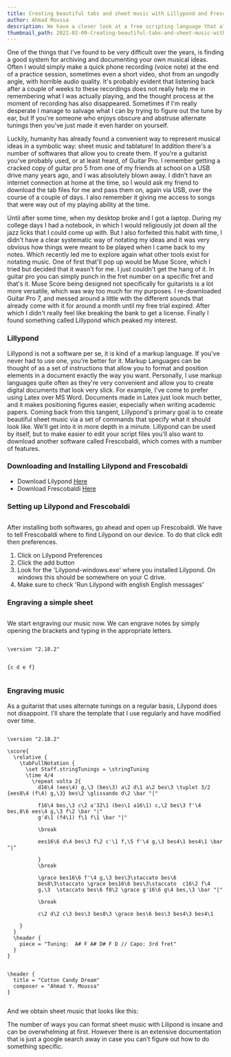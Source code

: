 ```yaml
---
title: Creating beautiful tabs and sheet music with Lillypond and Frescobaldi
author: Ahmad Moussa
description: We have a closer look at a free scripting language that allows us to create tablature and sheet music.
thumbnail_path: 2021-02-09-Creating-beautiful-tabs-and-sheet-music-with-Lillypond-and-Frescobaldi.png
---
```


<p> One of the things that I've found to be very difficult over the years, is finding a good system for archiving and documenting your own musical ideas. Often I would simply make a quick phone recording (voice note) at the end of a practice session, sometimes even a short video, shot from an ungodly angle, with horrible audio quality. It's probably evident that listening back after a couple of weeks to these recordings does not really help me in remembering what I was actually playing, and the thought process at the moment of recording has also disappeared. Sometimes if I'm really desperate I manage to salvage what I can by trying to figure out the tune by ear, but If you're someone who enjoys obscure and abstruse alternate tunings then you've just made it even harder on yourself.</p>

<p> Luckily, humanity has already found a convenient way to represent musical ideas in a symbolic way: sheet music and tablature! In addition there's a number of softwares that allow you to create them. If you're a guitarist you've probably used, or at least heard, of Guitar Pro. I remember getting a cracked copy of guitar pro 5 from one of my friends at school on a USB drive many years ago, and I was absolutely blown away. I didn't have an internet connection at home at the time, so I would ask my friend to download the tab files for me and pass them on, again via USB, over the course of a couple of days. I also remember it giving me access to songs that were way out of my playing ability at the time. </p>

<p>Until after some time, when my desktop broke and I got a laptop. During my college days I had a notebook, in which I would religiously jot down all the jazz licks that I could come up with. But I also forfeited this habit with time, I didn't have a clear systematic way of notating my ideas and it was very obvious how things were meant to be played when I came back to my notes. Which recently led me to explore again what other tools exist for notating music. One of first that'll pop up would be Muse Score, which I tried but decided that it wasn't for me. I just couldn't get the hang of it. In guitar pro you can simply punch in the fret number on a specific fret and that's it. Muse Score being designed not specifically for guitarists is a lot more versatile, which was way too much for my purposes. I re-downloaded Guitar Pro 7, and messed around a little with the different sounds that already come with it for around a month until my free trial expired. After which I didn't really feel like breaking the bank to get a license. Finally I found something called Lillypond which peaked my interest.</p>

<div id="843244427">
    <script type="text/javascript">
        try {
            window._mNHandle.queue.push(function (){
                window._mNDetails.loadTag("843244427", "728x90", "843244427");
            });
        }
        catch (error) {}
    </script>
</div>

<h3> Lillypond </h3>

<p> Lillypond is not a software per se, it is kind of a markup language. If you've never had to use one, you're better for it. Markup Languages can be thought of as a set of instructions that allow you to format and position elements in a document exactly the way you want. Personally, I use markup languages quite often as they're very convenient and allow you to create digital documents that look very slick. For example, I've come to prefer using Latex over MS Word. Documents made in Latex just look much better, and it makes positioning figures easier, especially when writing academic papers. Coming back from this tangent, Lillypond's primary goal is to create beautiful sheet music via a set of commands that specify what it should look like. We'll get into it in more depth in a minute. Lillypond can be used by itself, but to make easier to edit your script files you'll also want to download another software called Frescobaldi, which comes with a number of features. </p>

<h3>Downloading and Installing Lilypond and Frescobaldi</h3>

<ul>
  <li>Download Lilypond <a href='http://lilypond.org/'>Here</a></li>
  <li>Download Frescobaldi <a href='https://frescobaldi.org/download'>Here</a></li>
</ul>

<h3>Setting up Lilypond and Frescobaldi</h3>


<div class="row gtr-200">
			<div class="col-6 col-12-medium"><span class="image fit"><img src="https://gorillasun.de/post_images/2021-02-09-Creating-beautiful-tabs-and-sheet-music-with-Lillypond-and-Frescobaldi/Settings1.png" alt="" /></span></div>
			<div class="col-6 col-12-medium">
        <p>After installing both softwares, go ahead and open up Frescobaldi. We have to tell Frescobaldi where to find Lilypond on our device. To do that click edit then preferences.</p>
        
<ol>
  <li>Click on Lilypond Preferences</li>
  <li>Click the add button</li>
  <li>Look for the 'Lilypond-windows.exe' where you installed Lilypond. On windows this should be somewhere on your C drive.</li>
  <li>Make sure to check 'Run Lilypond with english English messages'</li>
</ol>
    </div>
</div>

<h3>Engraving a simple sheet</h3>

<div class="row gtr-200">
			<div class="col-6 col-12-medium"><span class="image fit"><img src="https://gorillasun.de/post_images/2021-02-09-Creating-beautiful-tabs-and-sheet-music-with-Lillypond-and-Frescobaldi/Sheet2.png" alt="" /></span></div>
			<div class="col-6 col-12-medium">
        <p>We start engraving our music now. We can engrave notes by simply opening the brackets and typing in the appropriate letters.</p>
<pre><code>
\version "2.18.2"

{c d e f}
</code></pre>
    </div>
</div>




<h3>Engraving music</h3>
<p>As a guitarist that uses alternate tunings on a regular basis, Lilypond does not disappoint. I'll share the template that I use regularly and have modified over time.</p>

<pre><code>
\version "2.18.2"

\score{
  \relative {
    \tabFullNotation {
      \set Staff.stringTunings = \stringTuning <bes, f, bes, ees, f, d>
      \time 4/4
        \repeat volta 2{
          d16\4 (ees\4) g,\3 (bes\3) a\2 d\1 a\2 bes\3 \tuplet 3/2 {ees8\4 (f\4) g,\3} bes\2 \glissando d\2 \bar "|"
          
          f16\4 bes,\3 c\2 a'32\1 (bes\1 a16\1) c,\2 bes\3 f'\4 bes,8\6 ees\4 g,\3 f\2 \bar "|"
          g'4\1 (f4\1) f\1 f\1 \bar "|"
          
          \break
          
          ees16\6 d\4 bes\3 f\2 c'\1 f,\5 f'\4 g,\3 bes4\1 bes4\1 \bar "|"
          
          }	
          \break
          
          \grace bes16\6 f'\4 g,\3 bes\3\staccato bes\6 
          bes8\3\staccato \grace bes16\6 bes\3\staccato  c16\2 f\4 
          g,\3 <bes\3 f\2> \staccato bes\6 f8\2 \grace g'16\6 g\4 bes,\3 \bar "|"
          
          \break
          
          c\2 d\2 c\3 bes\3 bes8\3 \grace bes\6 bes\3 bes4\3 bes4\1 
          
    }
  }
  \header {
    piece = "Tuning:  A# F A# D# F D // Capo: 3rd fret"
  }
}


\header {
  title = "Cotton Candy Dream"
  composer = "Ahmad Y. Moussa"
}
</code></pre>
<span class="image fit"><img src="https://gorillasun.de/post_images/2021-02-09-Creating-beautiful-tabs-and-sheet-music-with-Lillypond-and-Frescobaldi/Sheet1.png" alt="" /></span>


And we obtain sheet music that looks like this:


<p>The number of ways you can format sheet music with Lilipond is insane and can be overwhelming at first. However there is an extensive documentation that is just a google search away in case you can't figure out how to do something specific.</p>
